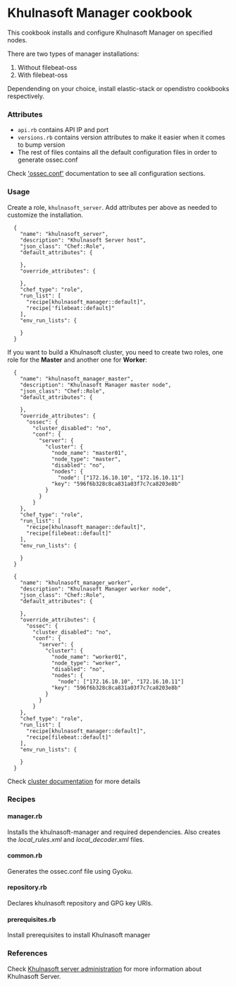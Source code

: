 # Khulnasoft Manager cookbook

This cookbook installs and configure Khulnasoft Manager on specified nodes.

There are two types of manager installations:

1. Without filebeat-oss
2. With filebeat-oss

Dependending on your choice, install elastic-stack or opendistro cookbooks respectively.

### Attributes 

* ``api.rb`` contains API IP and port
* ``versions.rb`` contains version attributes to make it easier when it comes to bump version
* The rest of files contains all the default configuration files in order to generate ossec.conf 

Check ['ossec.conf'](https://documentation.khulnasoft.com/current/user-manual/reference/ossec-conf/) documentation
to see all configuration sections.

### Usage

Create a role, `khulnasoft_server`. Add attributes per above as needed to customize the installation.

```
  {
    "name": "khulnasoft_server",
    "description": "Khulnasoft Server host",
    "json_class": "Chef::Role",
    "default_attributes": {

    },
    "override_attributes": {

    },
    "chef_type": "role",
    "run_list": [
      "recipe[khulnasoft_manager::default]",
      "recipe['filebeat::default]"
    ],
    "env_run_lists": {

    }
  }
```

If you want to build a Khulnasoft cluster, you need to create two roles, one role for the **Master** and another one for **Worker**:

```
  {
    "name": "khulnasoft_manager_master",
    "description": "Khulnasoft Manager master node",
    "json_class": "Chef::Role",
    "default_attributes": {

    },
    "override_attributes": {
      "ossec": {
        "cluster_disabled": "no",
        "conf": {
          "server": {
            "cluster": {
              "node_name": "master01",
              "node_type": "master",
              "disabled": "no",
              "nodes": {
                "node": ["172.16.10.10", "172.16.10.11"]
              "key": "596f6b328c8ca831a03f7c7ca8203e8b"
            }
          }
        }
    },
    "chef_type": "role",
    "run_list": [
      "recipe[khulnasoft_manager::default]",
      "recipe[filebeat::default]"
    ],
    "env_run_lists": {

    }
  }

  {
    "name": "khulnasoft_manager_worker",
    "description": "Khulnasoft Manager worker node",
    "json_class": "Chef::Role",
    "default_attributes": {

    },
    "override_attributes": {
      "ossec": {
        "cluster_disabled": "no",
        "conf": {
          "server": {
            "cluster": {
              "node_name": "worker01",
              "node_type": "worker",
              "disabled": "no",
              "nodes": {
                "node": ["172.16.10.10", "172.16.10.11"]
              "key": "596f6b328c8ca831a03f7c7ca8203e8b"
            }
          }
        }
    },
    "chef_type": "role",
    "run_list": [
      "recipe[khulnasoft_manager::default]",
      "recipe[filebeat::default]"
    ],
    "env_run_lists": {

    }
  }
```

Check [cluster documentation](https://documentation.khulnasoft.com/current/user-manual/configuring-cluster/index.html) for more details

### Recipes

#### manager.rb

Installs the khulnasoft-manager and required dependencies. Also creates the *local_rules.xml* and *local_decoder.xml* files.

#### common.rb

Generates the ossec.conf file using Gyoku.

#### repository.rb 

Declares khulnasoft repository and GPG key URIs.

#### prerequisites.rb
Install prerequisites to install Khulnasoft manager

### References

Check [Khulnasoft server administration](https://documentation.khulnasoft.com/current/user-manual/manager/index.html) for more information about Khulnasoft Server.
